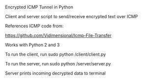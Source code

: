 Encrypted ICMP Tunnel in Python

Client and server script to send/receive encrypted text over ICMP

References ICMP code from:

https://github.com/Vidimensional/Icmp-File-Transfer

Works with Python 2 and 3

To run the client, run sudo python /client/client.py <txt file to send> <ip to send to>

To run the server, run sudo python /server/server.py

Server prints incoming decrypted data to terminal